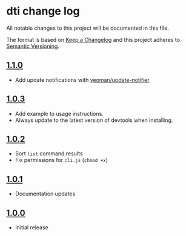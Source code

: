 # dti change log

All notable changes to this project will be documented in this file.

The format is based on [Keep a Changelog](http://keepachangelog.com/) and this project adheres to [Semantic Versioning](http://semver.org/).


## [1.1.0](https://github.com/hypermodules/dti/releases/v1.1.0)

- Add update notifications with [yeoman/update-notifier](https://github.com/yeoman/update-notifier)

## [1.0.3](https://github.com/hypermodules/dti/releases/v1.0.3)

- Add example to usage instructions.
- Always update to the latest version of devtools when installing.

## [1.0.2](https://github.com/hypermodules/dti/releases/v1.0.2)

- Sort `list` command results
- Fix permissions for `cli.js` (`chmod +x`)

## [1.0.1](https://github.com/hypermodules/dti/releases/v1.0.1)

- Documentation updates

## [1.0.0](https://github.com/hypermodules/dti/releases/v1.0.0)

- Initial release

